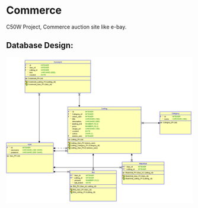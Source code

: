 # Commerce
C50W Project, Commerce auction site like e-bay.

## Database Design:
<img src="https://github.com/AlejandroFerrera/Commerce/blob/master/Database%20design.png" />
